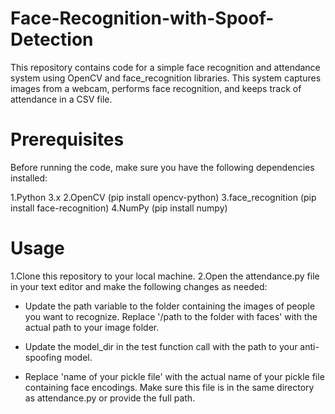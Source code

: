 # Face-Recognition-with-Spoof-Detection
This repository contains code for a simple face recognition and attendance system using OpenCV and face_recognition libraries. This system captures images from a webcam, performs face recognition, and keeps track of attendance in a CSV file.

# Prerequisites
Before running the code, make sure you have the following dependencies installed:

1.Python 3.x
2.OpenCV (pip install opencv-python)
3.face_recognition (pip install face-recognition)
4.NumPy (pip install numpy)

# Usage
1.Clone this repository to your local machine.
2.Open the attendance.py file in your text editor and make the following changes as needed:

 - Update the path variable to the folder containing the images of people you want to recognize. Replace '/path to the folder with faces' with the actual path to your image folder.

- Update the model_dir in the test function call with the path to your anti-spoofing model.

- Replace 'name of your pickle file' with the actual name of your pickle file containing face encodings. Make sure this file is in the same directory as attendance.py or provide the full path.
